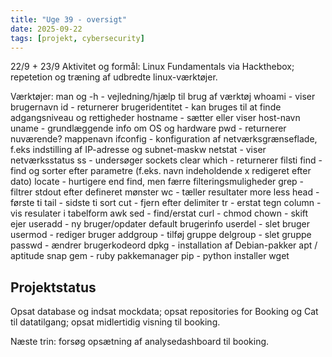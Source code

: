 ```yaml
---
title: "Uge 39 - oversigt"
date: 2025-09-22
tags: [projekt, cybersecurity]
---
```

22/9 + 23/9
Aktivitet og formål: Linux Fundamentals via Hackthebox; repetetion og træning af udbredte linux-værktøjer. 

Værktøjer:
man og -h - vejledning/hjælp til brug af værktøj 
whoami - viser brugernavn
id - returnerer brugeridentitet - kan bruges til at finde adgangsniveau og rettigheder
hostname - sætter eller viser host-navn
uname - grundlæggende info om OS og hardware
pwd - returnerer nuværende? mappenavn
ifconfig - konfiguration af netværksgrænseflade, f.eks indstilling af IP-adresse og subnet-maskw
netstat - viser netværksstatus
ss - undersøger sockets
clear
which - returnerer filsti
find - find og sorter efter parametre (f.eks. navn indeholdende x redigeret efter dato)
locate - hurtigere end find, men færre filteringsmuligheder
grep - filtrer stdout efter defineret mønster
wc - tæller resultater
more
less
head - første ti
tail - sidste ti
sort
cut - fjern efter delimiter
tr - erstat tegn
column - vis resulater i tabelform
awk
sed - find/erstat 
curl -
chmod
chown - skift ejer
useradd - ny bruger/opdater default brugerinfo
userdel - slet bruger
usermod - rediger bruger
addgroup - tilføj gruppe
delgroup - slet gruppe
passwd - ændrer brugerkodeord
dpkg - installation af Debian-pakker
apt / aptitude
snap
gem - ruby pakkemanager
pip - python installer
wget


## Projektstatus

Opsat database og indsat mockdata; opsat repositories for Booking og Cat til datatilgang; opsat midlertidig visning til booking.

Næste trin: forsøg opsætning af analysedashboard til booking.
